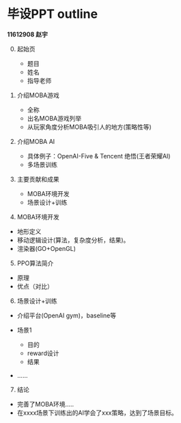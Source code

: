 # 毕设PPT outline

**11612908 赵宇**

0. 起始页
   - 题目
   - 姓名
   - 指导老师

1. 介绍MOBA游戏

   - 全称
   - 出名MOBA游戏列举
   - 从玩家角度分析MOBA吸引人的地方(策略性等)

2. 介绍MOBA AI

   - 具体例子：OpenAI-Five & Tencent 绝悟(王者荣耀AI)
   - 多场景训练

3. 主要贡献和成果

   - MOBA环境开发
   - 场景设计+训练

4.  MOBA环境开发

   - 地形定义
   - 移动逻辑设计(算法，复杂度分析，结果)。
   - 渲染器(GO+OpenGL)

5.  PPO算法简介

   - 原理
   - 优点（对比）

6.  场景设计+训练

   - 介绍平台(OpenAI gym)，baseline等

   - 场景1
     - 目的
     - reward设计
     - 结果
   - ......

7.  结论

   - 完善了MOBA环境.....
   - 在xxxx场景下训练出的AI学会了xxx策略，达到了场景目标。